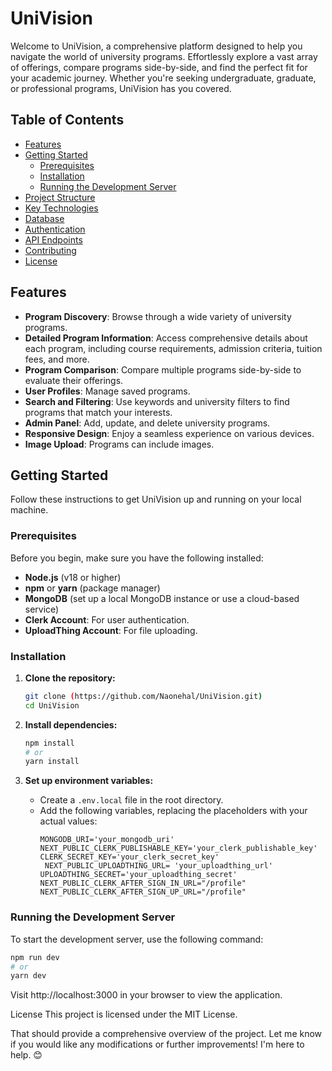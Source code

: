 # UniVision

Welcome to UniVision, a comprehensive platform designed to help you navigate the world of university programs. Effortlessly explore a vast array of offerings, compare programs side-by-side, and find the perfect fit for your academic journey. Whether you're seeking undergraduate, graduate, or professional programs, UniVision has you covered.

## Table of Contents

- [Features](#features)
- [Getting Started](#getting-started)
  - [Prerequisites](#prerequisites)
  - [Installation](#installation)
  - [Running the Development Server](#running-the-development-server)
- [Project Structure](#project-structure)
- [Key Technologies](#key-technologies)
- [Database](#database)
- [Authentication](#authentication)
- [API Endpoints](#api-endpoints)
- [Contributing](#contributing)
- [License](#license)

## Features

- **Program Discovery**: Browse through a wide variety of university programs.
- **Detailed Program Information**: Access comprehensive details about each program, including course requirements, admission criteria, tuition fees, and more.
- **Program Comparison**: Compare multiple programs side-by-side to evaluate their offerings.
- **User Profiles**: Manage saved programs.
- **Search and Filtering**: Use keywords and university filters to find programs that match your interests.
- **Admin Panel**: Add, update, and delete university programs.
- **Responsive Design**: Enjoy a seamless experience on various devices.
- **Image Upload**: Programs can include images.

## Getting Started

Follow these instructions to get UniVision up and running on your local machine.

### Prerequisites

Before you begin, make sure you have the following installed:

-   **Node.js** (v18 or higher)
-   **npm** or **yarn** (package manager)
-   **MongoDB** (set up a local MongoDB instance or use a cloud-based service)
-   **Clerk Account**: For user authentication.
-   **UploadThing Account**: For file uploading.

### Installation

1.  **Clone the repository:**

    ```bash
    git clone (https://github.com/Naonehal/UniVision.git)
    cd UniVision
    ```

2.  **Install dependencies:**

    ```bash
    npm install
    # or
    yarn install
    ```

3.  **Set up environment variables:**

    - Create a `.env.local` file in the root directory.
    - Add the following variables, replacing the placeholders with your actual values:
        ```env
        MONGODB_URI='your_mongodb_uri'
        NEXT_PUBLIC_CLERK_PUBLISHABLE_KEY='your_clerk_publishable_key'
        CLERK_SECRET_KEY='your_clerk_secret_key'
         NEXT_PUBLIC_UPLOADTHING_URL= 'your_uploadthing_url'
        UPLOADTHING_SECRET='your_uploadthing_secret'
        NEXT_PUBLIC_CLERK_AFTER_SIGN_IN_URL="/profile"
        NEXT_PUBLIC_CLERK_AFTER_SIGN_UP_URL="/profile"
        ```

### Running the Development Server

To start the development server, use the following command:

```bash
npm run dev
# or
yarn dev
```

Visit http://localhost:3000 in your browser to view the application.

License
This project is licensed under the MIT License.


That should provide a comprehensive overview of the project. Let me know if you would like any modifications or further improvements! I'm here to help. 😊
